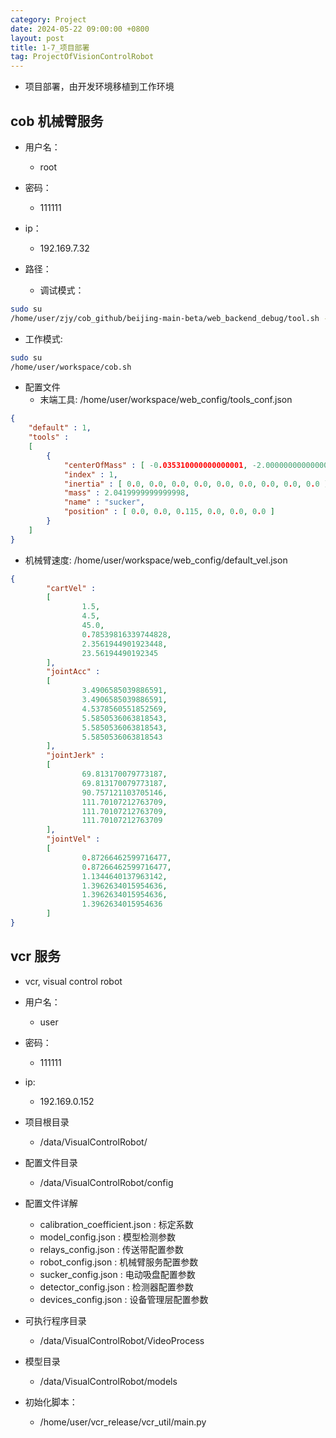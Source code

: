 ```yaml
---
category: Project
date: 2024-05-22 09:00:00 +0800
layout: post
title: 1-7_项目部署
tag: ProjectOfVisionControlRobot
---
```


+ 项目部署，由开发环境移植到工作环境

## cob 机械臂服务

+ 用户名：
  + root
+ 密码：
  + 111111

+ ip：
  + 192.169.7.32

+ 路径：
  + 调试模式：
```bash
sudo su 
/home/user/zjy/cob_github/beijing-main-beta/web_backend_debug/tool.sh -ds
```
  + 工作模式:
```bash
sudo su 
/home/user/workspace/cob.sh
```

+ 配置文件
  + 末端工具: /home/user/workspace/web_config/tools_conf.json
```json
{
	"default" : 1,
	"tools" : 
	[
		{
			"centerOfMass" : [ -0.035310000000000001, -2.0000000000000002e-05, 0.00164 ],
			"index" : 1,
			"inertia" : [ 0.0, 0.0, 0.0, 0.0, 0.0, 0.0, 0.0, 0.0, 0.0 ],
			"mass" : 2.0419999999999998,
			"name" : "sucker",
			"position" : [ 0.0, 0.0, 0.115, 0.0, 0.0, 0.0 ]
		}
	]
}
```
  + 机械臂速度:  /home/user/workspace/web_config/default_vel.json
```json
{
        "cartVel" : 
        [
                1.5,
                4.5,
                45.0,
                0.78539816339744828,
                2.3561944901923448,
                23.56194490192345
        ],
        "jointAcc" : 
        [
                3.4906585039886591,
                3.4906585039886591,
                4.5378560551852569,
                5.5850536063818543,
                5.5850536063818543,
                5.5850536063818543
        ],
        "jointJerk" : 
        [
                69.813170079773187,
                69.813170079773187,
                90.757121103705146,
                111.70107212763709,
                111.70107212763709,
                111.70107212763709
        ],
        "jointVel" : 
        [
                0.87266462599716477,
                0.87266462599716477,
                1.1344640137963142,
                1.3962634015954636,
                1.3962634015954636,
                1.3962634015954636
        ]
}
```

## vcr 服务

+ vcr, visual control robot

+ 用户名：
  + user
+ 密码：
  + 111111

+ ip:
  + 192.169.0.152

+ 项目根目录
  + /data/VisualControlRobot/

+ 配置文件目录
  + /data/VisualControlRobot/config
+ 配置文件详解
  + calibration_coefficient.json : 标定系数
  + model_config.json : 模型检测参数
  + relays_config.json : 传送带配置参数
  + robot_config.json : 机械臂服务配置参数
  + sucker_config.json : 电动吸盘配置参数
  + detector_config.json : 检测器配置参数
  + devices_config.json : 设备管理层配置参数

+ 可执行程序目录
  + /data/VisualControlRobot/VideoProcess

+ 模型目录
  + /data/VisualControlRobot/models

+ 初始化脚本：
  + /home/user/vcr_release/vcr_util/main.py 